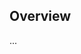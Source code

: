<!-- Note: Please must use one of our issue templates to file an issue! 🛑 -->
<!-- 👉 https://github.com/bingo-examples/created-typescript-app-minimal/issues/new/choose 👈 -->
<!-- **Issues that should have been filed with a template will be closed without action, and we will ask you to use a template.** -->

<!-- This blank issue template is only for issues that don't fit any of the templates. -->

## Overview

...
